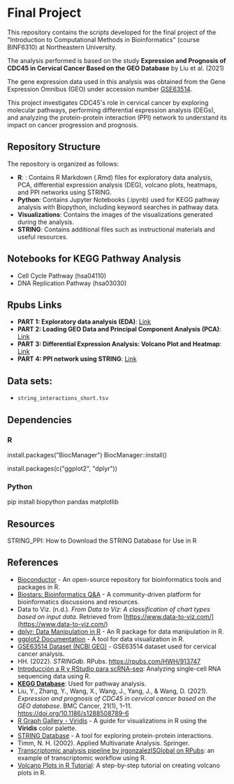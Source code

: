 # Final Project
This repository contains the scripts developed for the final project of the "Introduction to Computational Methods in Bioinformatics" (course BINF6310) at Northeastern University.

The analysis performed is based on the study **Expression and Prognosis of CDC45 in Cervical Cancer Based on the GEO Database** by Liu et al. (2021)

The gene expression data used in this analysis was obtained from the Gene Expression Omnibus (GEO) under accession number [GSE63514](https://www.ncbi.nlm.nih.gov/geo/query/acc.cgi?acc=GSE63514).

This project investigates CDC45's role in cervical cancer by exploring molecular pathways, performing differential expression analysis (DEGs), and analyzing the protein-protein interaction (PPI) network to understand its impact on cancer progression and prognosis.

## Repository Structure

The repository is organized as follows:

- **R**: : Contains R Markdown (.Rmd) files for exploratory data analysis, PCA, differential expression analysis (DEG), volcano plots, heatmaps, and PPI networks 
  using STRING.
- **Python**: Contains Jupyter Notebooks (.ipynb) used for KEGG pathway analysis with Biopython, including keyword searches in pathway data.
- **Visualizations**: Contains the images of the visualizations generated during the analysis.
- **STRING**: Contains additional files such as instructional materials and useful resources.



## Notebooks for KEGG Pathway Analysis

- Cell Cycle Pathway (hsa04110)
- DNA Replication Pathway (hsa03030)

## Rpubs Links

- **PART 1: Exploratory data analysis (EDA)**: [Link](https://rpubs.com/magal88/1298599)
- **PART 2: Loading GEO Data and Principal Component Analysis (PCA)**: [Link](https://rpubs.com/magal88/1298107)
- **PART 3: Differential Expression Analysis: Volcano Plot and Heatmap**: [Link](https://rpubs.com/magal88/1298133)
- **PART 4: PPI network using STRING**: [Link](https://rpubs.com/magal88/1298988)

## Data sets:

- `string_interactions_short.tsv`

## Dependencies

### R

install.packages("BiocManager")
BiocManager::install()

install.packages(c("ggplot2", "dplyr"))

### Python

 pip install biopython pandas matplotlib


## Resources

STRING_PPI: How to Download the STRING Database for Use in R


## References

- [Bioconductor](https://bioconductor.org/) - An open-source repository for bioinformatics tools and packages in R.
- [Biostars: Bioinformatics Q&A](https://www.biostars.org/) - A community-driven platform for bioinformatics discussions and resources.
- Data to Viz. (n.d.). *From Data to Viz: A classification of chart types based on input data*. Retrieved from [https://www.data-to-viz.com/](https://www.data-to-viz.com/)
- [dplyr: Data Manipulation in R](https://dplyr.tidyverse.org/) - An R package for data manipulation in R.
- [ggplot2 Documentation](https://ggplot2.tidyverse.org/) - A tool for data visualization in R.
- [GSE63514 Dataset (NCBI GEO)](https://www.ncbi.nlm.nih.gov/geo/geo2r/?acc=GSE63514) - GSE63514 dataset used for cervical cancer analysis.
- HH. (2022). *STRINGdb*. RPubs. https://rpubs.com/HWH/913747
- [Introducción a R y RStudio para scRNA-seq](https://comunidadbioinfo.github.io/cdsb2021_scRNAseq/introducci%C3%B3n-a-r-y-rstudio.html): Analyzing single-cell RNA sequencing data using R.
- **[KEGG Database](https://www.genome.jp/kegg/)**: Used for pathway analysis.
- Liu, Y., Zhang, Y., Wang, X., Wang, J., Yang, J., & Wang, D. (2021). *Expression and prognosis of CDC45 in cervical cancer based on the GEO database*. BMC Cancer, 21(1), 1–11. 
  https://doi.org/10.1186/s1288508789-6
- [R Graph Gallery - Viridis](https://r-graph-gallery.com/package/viridis.html) - A guide for visualizations in R using the **Viridis** color palette.
- [STRING Database](https://string-db.org/) - A tool for exploring protein-protein interactions.
- Timm, N. H. (2002). Applied Multivariate Analysis. Springer.
- [Transcriptomic analysis pipeline by jrgonzalezISGlobal on RPubs](https://rpubs.com/jrgonzalezISGlobal/transcriptomic_analyses): an example of transcriptomic workflow using R.
- [Volcano Plots in R Tutorial](https://biostatsquid.com/volcano-plots-r-tutorial/): A step-by-step tutorial on creating volcano plots in R.





